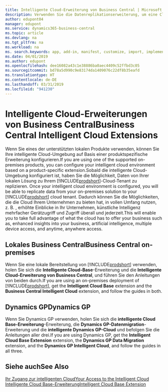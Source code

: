 ```yaml
---
title: Intelligente Cloud-Erweiterung von Business Central | Microsoft Docs
description: Verwenden Sie die Datenreplikationserweiterung, um eine Cloud-Kopie Ihrer Daten zu erstellen, sodass Sie mit der intelligente Cloud verbunden sind.
author: edupont04
manager: edupont
ms.service: dynamics365-business-central
ms.topic: article
ms.devlang: na
ms.tgt_pltfrm: na
ms.workload: na
ms. search.keywords: app, add-in, manifest, customize, import, implement
ms.date: 04/01/2019
ms.author: edupont
ms.openlocfilehash: dee16082a43c1e38886ba0aec4409c52ffbd3c05
ms.sourcegitcommit: bd78a5d990c9e83174da1409076c22df8b35eafd
ms.translationtype: HT
ms.contentlocale: de-DE
ms.lasthandoff: 03/31/2019
ms.locfileid: "941230"
---
```

# <a name="business-central-intelligent-cloud-extensions"></a><span data-ttu-id="48460-103">Intelligente Cloud-Erweiterungen von Business Central</span><span class="sxs-lookup"><span data-stu-id="48460-103">Business Central Intelligent Cloud Extensions</span></span>

<span data-ttu-id="48460-104">Wenn Sie eines der unterstützten lokalen Produkte verwenden, können Sie Ihre intelligente Cloud-Umgebung auf Basis einer produktspezifische Erweiterung konfigurieren.</span><span class="sxs-lookup"><span data-stu-id="48460-104">If you are using one of the supported on-premises products, you can configure your intelligent cloud environment based on a product-specific extension.</span></span><span data-ttu-id="48460-105">Sobald die intelligente Cloud-Umgebung konfiguriert ist, haben Sie die Möglichkeit, Daten von Ihrer lokalen Lösung zu Ihrem [!INCLUDE[prodshort](includes/prodshort.md)]-Cloud-Tenant zu replizieren.</span><span class="sxs-lookup"><span data-stu-id="48460-105"> Once your intelligent cloud environment is configured, you will be able to replicate data from your on-premises solution to your [!INCLUDE[prodshort](includes/prodshort.md)] cloud tenant.</span></span> <span data-ttu-id="48460-106">Dadurch können Sie die Möglichkeiten, die die Cloud Ihrem Unternehmen zu bieten hat, in vollen Umfang nutzen, z. B. , erhöhte Einblicke in Ihr Unternehmen, künstliche Intelligenz mehrfacher Gerätzugriff und Zugriff überall und jederzeit.</span><span class="sxs-lookup"><span data-stu-id="48460-106">This will enable you to take full advantage of what the cloud has to offer your business such as, enhanced insights into your business, artificial intelligence, multiple device access, and anytime, anywhere access.</span></span>  

## <a name="business-central-on-premises"></a><span data-ttu-id="48460-107">Lokales Business Central</span><span class="sxs-lookup"><span data-stu-id="48460-107">Business Central on-premises</span></span>
<span data-ttu-id="48460-108">Wenn Sie eine lokale Bereitstellung von [!INCLUDE[prodshort](includes/prodshort.md)] verwenden, holen Sie sich die **Intelligente Cloud-Base**-Erweiterung und die **Intelligente Cloud-Erweiterung von Business Central**, und führen Sie den Anleitungen von beiden durch.</span><span class="sxs-lookup"><span data-stu-id="48460-108">If you are using an on-premises deployment of [!INCLUDE[prodshort](includes/prodshort.md)], get the **Intelligent Cloud Base** extension and the **Business Central Intelligent Cloud** extension, and follow the guides in both.</span></span>  

## <a name="dynamics-gp"></a><span data-ttu-id="48460-109">Dynamics GP</span><span class="sxs-lookup"><span data-stu-id="48460-109">Dynamics GP</span></span>
<span data-ttu-id="48460-110">Wenn Sie Dynamics GP verwenden, holen Sie sich die **intelligente Cloud Base-Erweiterung**-Erweiterung, die  **Dynamics GP-Datenmigration**-Erweiterung und die **intelligente Dynamics GP-Cloud** und befolgen Sie die Anleitungen aller drei.</span><span class="sxs-lookup"><span data-stu-id="48460-110">If you are using Dynamics GP, get the **Intelligent Cloud Base Extension** extension, the **Dynamics GP Data Migration** extension, and the **Dynamics GP Intelligent Cloud**, and follow the guides in all three.</span></span>  

## <a name="see-also"></a><span data-ttu-id="48460-111">Siehe auch</span><span class="sxs-lookup"><span data-stu-id="48460-111">See Also</span></span>

[<span data-ttu-id="48460-112">Ihr Zugang zur intelligenten Cloud</span><span class="sxs-lookup"><span data-stu-id="48460-112">Your Access to the Intelligent Cloud</span></span>](about-intelligent-cloud.md)  
[<span data-ttu-id="48460-113">Intelligente Cloud Base-Erweiterung</span><span class="sxs-lookup"><span data-stu-id="48460-113">Intelligent Cloud Base Extension</span></span>](ui-extensions-intelligent-cloud.md)  
